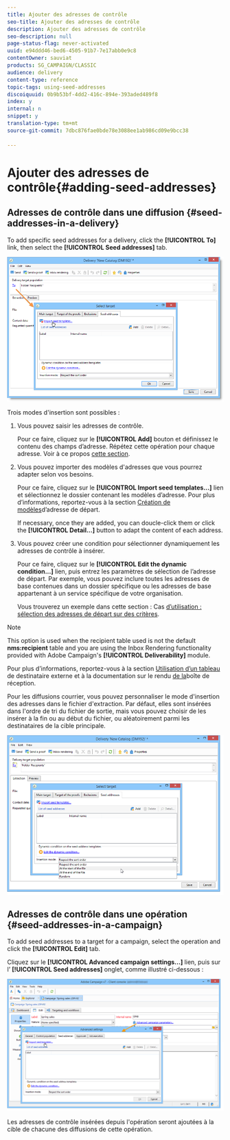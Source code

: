 ```yaml
---
title: Ajouter des adresses de contrôle
seo-title: Ajouter des adresses de contrôle
description: Ajouter des adresses de contrôle
seo-description: null
page-status-flag: never-activated
uuid: e94ddd46-bed6-4505-91b7-7e17abb0e9c8
contentOwner: sauviat
products: SG_CAMPAIGN/CLASSIC
audience: delivery
content-type: reference
topic-tags: using-seed-addresses
discoiquuid: 0b9b53bf-4dd2-416c-894e-393aded489f8
index: y
internal: n
snippet: y
translation-type: tm+mt
source-git-commit: 7dbc876fae0bde78e3088ee1ab986cd09e9bcc38

---
```



# Ajouter des adresses de contrôle{#adding-seed-addresses}

## Adresses de contrôle dans une diffusion {#seed-addresses-in-a-delivery}

To add specific seed addresses for a delivery, click the **[!UICONTROL To]** link, then select the **[!UICONTROL Seed addresses]** tab.

![](assets/s_ncs_user_edit_del_addresses_tab.png)

Trois modes d&#39;insertion sont possibles :

1. Vous pouvez saisir les adresses de contrôle.

   Pour ce faire, cliquez sur le **[!UICONTROL Add]** bouton et définissez le contenu des champs d’adresse. Répétez cette opération pour chaque adresse. Voir à ce propos [cette section](../../message-center/using/managing-seed-addresses-in-transactional-messages.md#creating-a-seed-address).

1. Vous pouvez importer des modèles d&#39;adresses que vous pourrez adapter selon vos besoins.

   Pour ce faire, cliquez sur le **[!UICONTROL Import seed templates...]** lien et sélectionnez le dossier contenant les modèles d’adresse. Pour plus d’informations, reportez-vous à la section [Création de modèles](../../delivery/using/creating-seed-addresses.md#creating-seed-address-templates)d’adresse de départ.

   If necessary, once they are added, you can doucle-click them or click the **[!UICONTROL Detail...]** button to adapt the content of each address.

1. Vous pouvez créer une condition pour sélectionner dynamiquement les adresses de contrôle à insérer.

   Pour ce faire, cliquez sur le **[!UICONTROL Edit the dynamic condition...]** lien, puis entrez les paramètres de sélection de l’adresse de départ. Par exemple, vous pouvez inclure toutes les adresses de base contenues dans un dossier spécifique ou les adresses de base appartenant à un service spécifique de votre organisation.

   Vous trouverez un exemple dans cette section : Cas [d’utilisation : sélection des adresses de départ sur des critères](../../delivery/using/use-case--selecting-seed-addresses-on-criteria.md).

>[!NOTE]
>
>This option is used when the recipient table used is not the default **nms:recipient** table and you are using the Inbox Rendering functionality provided with Adobe Campaign&#39;s **[!UICONTROL Deliverability]** module.
>
>Pour plus d’informations, reportez-vous à la section [Utilisation d’un tableau](../../delivery/using/using-an-external-recipient-table.md) de destinataire externe et à la documentation sur le rendu [de la](../../delivery/using/inbox-rendering.md)boîte de réception.

Pour les diffusions courrier, vous pouvez personnaliser le mode d&#39;insertion des adresses dans le fichier d&#39;extraction. Par défaut, elles sont insérées dans l&#39;ordre de tri du fichier de sortie, mais vous pouvez choisir de les insérer à la fin ou au début du fichier, ou aléatoirement parmi les destinataires de la cible principale.

![](assets/s_ncs_user_edit_del_addresses_sort.png)

## Adresses de contrôle dans une opération {#seed-addresses-in-a-campaign}

To add seed addresses to a target for a campaign, select the operation and click the **[!UICONTROL Edit]** tab.

Cliquez sur le **[!UICONTROL Advanced campaign settings...]** lien, puis sur l’ **[!UICONTROL Seed addresses]** onglet, comme illustré ci-dessous :

![](assets/s_ncs_user_edit_op_addresses_tab.png)

Les adresses de contrôle insérées depuis l&#39;opération seront ajoutées à la cible de chacune des diffusions de cette opération.
